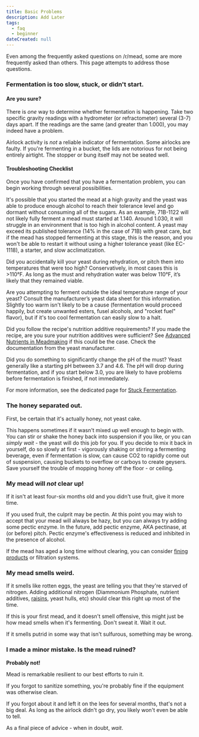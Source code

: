 ```yaml
---
title: Basic Problems
description: Add Later
tags:
  - faq
  - beginner
dateCreated: null
---
```


Even among the frequently asked questions on /r/mead, some are more frequently asked than others. This page attempts to
address those questions.

### Fermentation is too slow, stuck, or didn't start.

#### Are you sure?

There is _one_ way to determine whether fermentation is happening. Take two specific gravity readings with a hydrometer
(or refractometer) several (3-7) days apart. If the readings are the same (and greater than 1.000), you may indeed have
a problem.

Airlock activity is _not_ a reliable indicator of fermentation. Some airlocks are faulty. If you're fermenting in a
bucket, the lids are notorious for not being entirely airtight. The stopper or bung itself may not be seated well.

#### Troubleshooting Checklist

Once you have confirmed that you have a fermentation problem, you can begin working through several possibilities.

It's possible that you started the mead at a high gravity and the yeast was able to produce enough alcohol to reach
their tolerance level and go dormant without consuming all of the sugars. As an example, 71B-1122 will not likely fully
ferment a mead must started at 1.140. Around 1.030, it will struggle in an environment that is too high in alcohol
content. A yeast may exceed its published tolerance (14% in the case of 71B) with great care, but if the mead has
stopped fermenting at this stage, this is the reason, and you won't be able to restart it without using a higher
tolerance yeast (like EC-1118), a starter, and slow acclimatization.

Did you accidentally kill your yeast during rehydration, or pitch them into temperatures that were too high?
Conservatively, in most cases this is &gt;110°F. As long as the must and rehydration water was below 110°F, it’s likely
that they remained viable.

Are you attempting to ferment outside the ideal temperature range of your yeast? Consult the manufacturer’s yeast data
sheet for this information. Slightly too warm isn't likely to be a cause (fermentation would proceed happily, but create
unwanted esters, fusel alcohols, and "rocket fuel" flavor), but if it's too cool fermentation can easily slow to a halt.

Did you follow the recipe's nutrition additive requirements? If you made the recipe, are you sure your nutrition
additives were sufficient? See [Advanced Nutrients in Meadmaking](/resources/advanced_nutrients) if this could be the
case. Check the documentation from the yeast manufacturer.

Did you do something to significantly change the pH of the must? Yeast generally like a starting pH between 3.7 and 4.6.
The pH will drop during fermentation, and if you start below 3.0, you are likely to have problems before fermentation is
finished, if not immediately.

For more information, see the dedicated page for [Stuck Fermentation](/protocol/stuck_fermentation).

### The honey separated out.

First, be certain that it's actually honey, not yeast cake.

This happens sometimes if it wasn't mixed up well enough to begin with. You can stir or shake the honey back into
suspension if you like, or you can _simply wait_ - the yeast will do this job for you. If you decide to mix it back in
yourself, do so slowly at first - vigorously shaking or stirring a fermenting beverage, even if fermentation is slow,
can cause CO2 to rapidly come out of suspension, causing buckets to overflow or carboys to create geysers. Save yourself
the trouble of mopping honey off the floor - or ceiling.

### My mead will _not_ clear up!

If it isn't at least four-six months old and you didn't use fruit, give it more time.

If you used fruit, the culprit may be pectin. At this point you may wish to accept that your mead will always be hazy,
but you can always try adding some pectic enzyme. In the future, add pectic enzyme, AKA pectinase, at (or before) pitch.
Pectic enzyme's effectiveness is reduced and inhibited in the presence of alcohol.

If the mead has aged a long time without clearing, you can consider
[fining products](https://eckraus.com/wine-making-finings/) or filtration systems.

### My mead smells weird.

If it smells like rotten eggs, the yeast are telling you that they're starved of nitrogen. Adding additional nitrogen
(Diammonium Phosphate, nutrient additives, [raisins](/faq/alternative_nutrient_sources#raisins), yeast hulls, etc)
should clear this right up most of the time.

If this is your first mead, and it doesn't smell offensive, this might just be how mead smells when it's fermenting.
Don't sweat it. Wait it out.

If it smells putrid in some way that isn't sulfurous, something may be wrong.

### I made a minor mistake. Is the mead ruined?

**Probably not!**

Mead is remarkable resilient to our best efforts to ruin it.

If you forgot to sanitize something, you're probably fine if the equipment was otherwise clean.

If you forgot about it and left it on the lees for several months, that's not a big deal. As long as the airlock didn't
go dry, you likely won't even be able to tell.

As a final piece of advice - when in doubt, _wait_.
